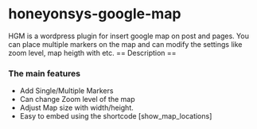 # honeyonsys-google-map
HGM is a wordpress plugin for insert google map on post and pages. You can place multiple markers on the map and can modify the settings like zoom level, map heigth with etc.
== Description ==

### The main features

* Add Single/Multiple Markers
* Can change Zoom level of the map
* Adjust Map size with width/height.
* Easy to embed using the shortcode [show_map_locations] 

